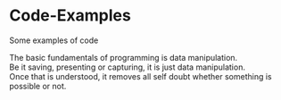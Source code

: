 # Code-Examples
Some examples of code
<div>The basic fundamentals of programming is data manipulation.</div>
<div>Be it saving, presenting or capturing, it is just data manipulation.</div>
<div>Once that is understood, it removes all self doubt whether something is possible or not.</div>
